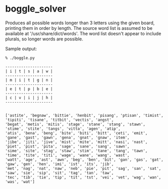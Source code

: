 boggle_solver
=============

Produces all possible words longer than 3 letters using the given board, printing them in order by length. The source word 
list is assumed to be available at '/usr/share/dict/words'.  The word list doesn't appear to include plurals, so longer
words are possible.

Sample output:

```
% ./boggle.py

---------------------
| i | t | s | a | w |
---------------------
| m | i | t | g | n |
---------------------
| e | t | p | b | e |
---------------------
| c | v | i | j | h |
---------------------


['astite', 'begnaw', 'bittie', 'henbit', 'pisang', 'ptisan', 'timist', 'tipiti', 'tisane', 'titbit', 'vectis', 'angst', 
'begat', 'metis', 'mitis', 'stage', 'stane', 'stang', 'stawn', 'stime', 'stite', 'tangs', 'vitta', 'agen', 'atip', 
'atis', 'bena', 'beng', 'bite', 'biti', 'bitt', 'ceti', 'emit', 'gane', 'gast', 'gawn', 'gena', 'gnat', 'gnaw', 'item', 
'jibe', 'jiti', 'jive', 'mist', 'mite', 'mitt', 'nasi', 'nast', 'piet', 'pist', 'pita', 'sage', 'sane', 'sang', 'sawn', 
'sime', 'site', 'stag', 'staw', 'stim', 'tane', 'tang', 'tawn', 'time', 'tite', 'titi', 'wage', 'wane', 'wang', 'wast', 
'watt', 'age', 'ast', 'awn', 'beg', 'ben', 'bit', 'gan', 'gas', 'gat', 'gaw', 'gen', 'hen', 'imi', 'ist', 'its', 'jib', 
'met', 'nag', 'nat', 'naw', 'neb', 'pie', 'pit', 'sag', 'san', 'sat', 'saw', 'sie', 'sip', 'sit', 'tag', 'tan', 'taw', 
'tec', 'tib', 'tie', 'tip', 'tit', 'tst', 'vei', 'vet', 'wag', 'wan', 'was', 'wat']
```
